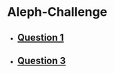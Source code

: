 # Aleph-Challenge
- ## [Question 1](https://brandon30067308.github.io/Aleph-Challenge/TIC-TAC-TOE/index.html)
- ## [Question 3](https://brandon30067308.github.io/Aleph-Challenge/CARDS/index.html)
